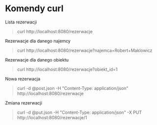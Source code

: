 # Komendy curl
Lista rezerwacji 

> curl http://localhost:8080/rezerwacje
 
Rezerwacje dla danego najemcy

> curl http://localhost:8080/rezerwacje?najemca=Robert+Maklowicz

Rezerwacje dla danego obiektu

> curl http://localhost:8080/rezerwacje?obiekt_id=1

Nowa rezerwacja
> curl -d @post.json -H "Content-Type: application/json" http://localhost:8080/rezerwacje

Zmiana rezerwacji 

> curl -d @put.json -H "Content-Type: application/json" -X PUT http://localhost:8080/rezerwacje/1
